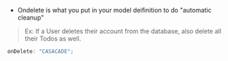 -   Ondelete is what you put in your model deifinition to do "automatic cleanup"

> Ex: If a User deletes their account from the database, also delete all their Todos as well.

```javascript
onDelete: "CASACADE";
```
